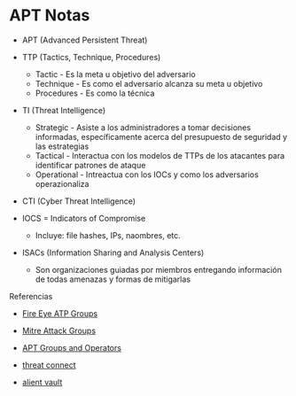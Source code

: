 # APT Notas


- APT (Advanced Persistent Threat)

- TTP (Tactics, Technique, Procedures)
  - Tactic - Es la meta u objetivo del adversario
  - Technique - Es como el adversario alcanza su meta u objetivo
  - Procedures - Es como la técnica 

- TI (Threat Intelligence)
  - Strategic - Asiste a los administradores a tomar decisiones informadas, específicamente acerca del presupuesto de seguridad y las estrategias
  - Tactical - Interactua con los modelos de TTPs de los atacantes para identificar patrones de ataque
  - Operational - Intreactua con los IOCs y como los adversarios operazionaliza 

- CTI (Cyber Threat Intelligence)

- IOCS = Indicators of Compromise
    - Incluye: file hashes, IPs, naombres, etc.


- ISACs (Information Sharing and Analysis Centers) 
  - Son organizaciones guiadas por miembros entregando información de todas amenazas y formas de mitigarlas 



Referencias
- [Fire Eye ATP Groups](https://www.fireeye.com/current-threats/apt-groups.html) 
- [Mitre Attack Groups](https://attack.mitre.org/groups/)
- [APT Groups and Operators](https://docs.google.com/spreadsheets/u/1/d/1H9_xaxQHpWaa4O_Son4Gx0YOIzlcBWMsdvePFX68EKU/pubhtml#)

- [threat connect](https://threatconnect.com/)
- [alient vault](https://otx.alienvault.com/)
